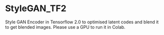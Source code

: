 # StyleGAN_TF2
Style GAN Encoder in Tensorflow 2.0 to optimised latent codes and blend it to get blended images.
Please use a GPU to run it in Colab.
<img src="">
